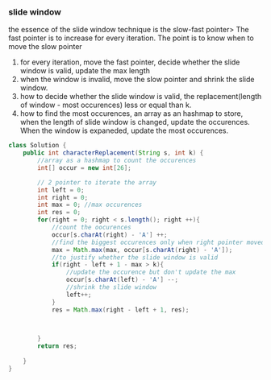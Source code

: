### slide window

the essence of the slide window technique is the slow-fast pointer> The fast pointer is to increase for every iteration. The point is to know when to move the slow pointer

1. for every iteration, move the fast pointer, decide whether the slide window is valid, update the max length
2. when the window is invalid, move the slow pointer and shrink the slide window. 
3. how to decide whether the slide window is valid, the replacement(length of window - most occurences) less or equal than k.
4. how to find the most occurences, an array as an hashmap to store, when the length of slide window is changed, update the occurences. When the window is expaneded, update the most occurences.

```java
class Solution {
    public int characterReplacement(String s, int k) {
        //array as a hashmap to count the occurences
        int[] occur = new int[26];

        // 2 pointer to iterate the array
        int left = 0; 
        int right = 0;
        int max = 0; //max occurences
        int res = 0;
        for(right = 0; right < s.length(); right ++){
            //count the oocurences
            occur[s.charAt(right) - 'A'] ++; 
            //find the biggest occurences only when right pointer moved, that is the slide window is enlarged
            max = Math.max(max, occur[s.charAt(right) - 'A']);
            //to justify whether the slide window is valid
            if(right - left + 1 - max > k){
                //update the occurence but don't update the max
                occur[s.charAt(left) - 'A'] --; 
                //shrink the slide window
                left++;
            }
            res = Math.max(right - left + 1, res);

            

        }
        return res;
        
    }
}
```

